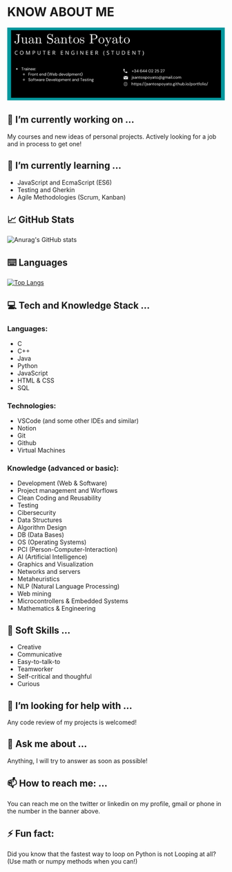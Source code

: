 # KNOW ABOUT ME
![Banner](./banner.png)

## 🔭 I’m currently working on ...

My courses and new ideas of personal projects. Actively looking for a job and in process to get one!

## 🌱 I’m currently learning ...

- JavaScript and EcmaScript (ES6)
- Testing and Gherkin
- Agile Methodologies (Scrum, Kanban)

## 📈 GitHub Stats 
![Anurag's GitHub stats](https://github-readme-stats.vercel.app/api?username=jsantospoyato&show_icons=true&theme=tokyonight)

## ⌨️ Languages 
[![Top Langs](https://github-readme-stats.vercel.app/api/top-langs/?username=jsantospoyato&layout=compact&theme=tokyonight)](https://github.com/Lagaress/github-readme-stats)

## ‍💻 Tech and Knowledge Stack ...

### Languages:
- C
- C++
- Java
- Python
- JavaScript
- HTML & CSS
- SQL

### Technologies:
- VSCode (and some other IDEs and similar)
- Notion
- Git
- Github
- Virtual Machines

### Knowledge (advanced or basic):
- Development (Web & Software)
- Project management and Worflows
- Clean Coding and Reusability
- Testing
- Cibersecurity
- Data Structures
- Algorithm Design
- DB (Data Bases)
- OS (Operating Systems)
- PCI (Person-Computer-Interaction)
- AI (Artificial Intelligence)
- Graphics and Visualization
- Networks and servers
- Metaheuristics
- NLP (Natural Language Processing)
- Web mining
- Microcontrollers & Embedded Systems
- Mathematics & Engineering

## 👯 Soft Skills ...

- Creative
- Communicative
- Easy-to-talk-to
- Teamworker
- Self-critical and thoughful
- Curious

## 🤔 I’m looking for help with ...

Any code review of my projects is welcomed!

## 💬 Ask me about ...

Anything, I will try to answer as soon as possible!

## 📫 How to reach me: ...

You can reach me on the twitter or linkedin on my profile, gmail or phone in the number in the banner above.

## ⚡ Fun fact:

Did you know that the fastest way to loop on Python is not Looping at all? (Use math or numpy methods when you can!)
